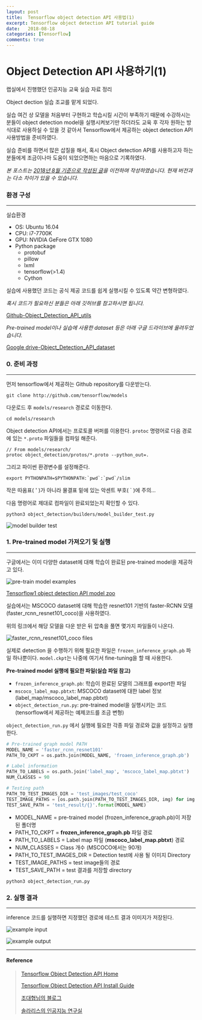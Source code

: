 ```yaml
---
layout: post
title:  Tensorflow object detection API 사용법(1)
excerpt: Tensorflow object detection API tutorial guide
date:   2018-08-18
categories: [Tensorflow]
comments: true
---
```


# Object Detection API 사용하기(1)

랩실에서 진행했던 인공지능 교육 실습 자료 정리

Object dection 실습 조교를 맡게 되었다.

실습 여건 상 모델을 처음부터 구현하고 학습시킬 시간이 부족하기 때문에 수강하시는 분들이 object detection model을 실행시켜보기만 하더라도 교육 후 각자 원하는 방식대로 사용하실 수 있을 것 같아서 Tensorflow에서 제공하는 object detection API 사용방법을 준비하였다. 

실습 준비를 하면서 많은 삽질을 해서, 혹시 Object detection API를 사용하고자 하는 분들에게 조금이나마 도움이 되었으면하는 마음으로 기록하였다.

*본 포스트는 [2018년 8월 기준으로 작성된 글](https://blog.naver.com/bdh0727/221341342386)을 이전하며 작성하였습니다. 현재 버전과는 다소 차이가 있을 수 있습니다.*

### 환경 구성

----

실습환경

* OS: Ubuntu 16.04
* CPU: i7-7700K
* GPU: NVIDIA GeFore GTX 1080
* Python package
  * protobuf
  * pillow
  * lxml
  * tensorflow(>1.4)
  * Cython

실습에 사용했던 코드는 공식 제공 코드를 쉽게 실행시킬 수 있도록 약간 변형하였다.

*혹시 코드가 필요하신 분들은 아래 깃허브를 참고하시면 됩니다.*

 [Github-Object_Detection_API_utils](https://github.com/Daehyun-Bae/Object_Detection_API_utils)

*Pre-trained model이나 실습에 사용한 dataset 등은 아래 구글 드라이브에 올려두었습니다.*

[Google drive-Object_Detection_API_dataset](https://drive.google.com/drive/folders/1mwz5Lk-CfPM7q4Yb3X8jThlZzUYsH9by?usp=sharing)



### 0. 준비 과정

----

먼저 tensorflow에서 제공하는 Github repository를 다운받는다.

```
git clone http://github.com/tensorflow/models
```

다운로드 후 `models/research` 경로로 이동한다.

```
cd models/research
```

Object detection API에서는 프로토콜 버퍼를 이용한다.
`protoc` 명령어로 다음 경로에 있는 `*.proto` 파일들을 컴파일 해준다.

```
// From models/research/
protoc object_detection/protos/*.proto --python_out=.
```

그리고 파이썬 환경변수를 설정해준다.

```
export PYTHONPATH=$PYTHONPATH:`pwd`:`pwd`/slim
```

작은 따옴표( ' )가 아니라 물결표 밑에 있는 악센트 부호( ` )에 주의...

다음 명령어로 제대로 컴파일이 완료되었는지 확인할 수 있다.

```
python3 object_detection/builders/model_builder_test.py
```

![model builder test](https://daehyun-bae.github.io\img\post\210311-tf-obj-det-api-1\install_chk.png)



### 1. Pre-trained model 가져오기 및 실행

----

구글에서는 이미 다양한 dataset에 대해 학습이 완료된 pre-trained model을 제공하고 있다.

![pre-train model examples](https://daehyun-bae.github.io\img\post\210311-tf-obj-det-api-1\pre-train-models.png)

[Tensorflow1 object detection API model zoo](https://github.com/tensorflow/models/blob/master/research/object_detection/g3doc/tf1_detection_zoo.md)

실습에서는 MSCOCO dataset에 대해 학습한 resnet101 기반의 faster-RCNN 모델(faster_rcnn_resnet101_coco)을 사용하였다.

위의 링크에서 해당 모델을 다운 받은 뒤 압축을 풀면 몇가지 파일들이 나온다.

![faster_rcnn_resnet101_coco files](https://daehyun-bae.github.io\img\post\210311-tf-obj-det-api-1\rcnn-resnet101.png)

실제로 detection 을 수행하기 위해 필요한 파일은 `frozen_inference_graph.pb` 파일 하나뿐이다. `model.ckpt`는 나중에 여기서 fine-tuning을 할 때 사용한다.

**Pre-trained model 실행에 필요한 파일(실습 파일 참고)**

* `frozen_inference_graph.pb`: 학습이 완료된 모델의 그래프를 export한 파일
* `mscoco_label_map.pbtxt`: MSCOCO dataset에 대한 label 정보(label_map/mscoco_label_map.pbtxt)
* `object_detection_run.py`: pre-trained model을 실행시키는 코드 (tensorflow에서 제공하는 예제코드를 조금 변형)

`object_detection_run.py` 에서 실행에 필요한 각종 파일 경로와 값을 설정하고 실행한다.

```python
# Pre-trained graph model PATH
MODEL_NAME = 'faster_rcnn_resnet101'
PATH_TO_CKPT = os.path.join(MODEL_NAME, 'froaen_inference_graph.pb')

# Label information
PATH_TO_LABELS = os.path.join('label_map', 'mscoco_label_map.pbtxt')
NUM_CLASSES = 90

# Testing path
PATH_TO_TEST_IMAGES_DIR = 'test_images/test_coco'
TEST_IMAGE_PATHS = [os.path.join(PATH_TO_TEST_IMAGES_DIR, img) for img in os.listdir(PATH_TO_TEST_IMAGES_DIR)]
TEST_SAVE_PATH = 'test_result/{}'.format(MODEL_NAME)
```

* MODEL_NAME = pre-trained model (frozen_inference_graph.pb)이 저장 된 폴더명
* PATH_TO_CKPT = **frozen_inference_graph.pb** 파일 경로
* PATH_TO_LABELS = Label map 파일 (**mscoco_label_map.pbtxt**) 경로
* NUM_CLASSES = Class 개수 (MSCOCO에서는 90개)
*  PATH_TO_TEST_IMAGES_DIR = Detection test에 사용 될 이미지 Directory
* TEST_IMAGE_PATHS = test image들의 경로
* TEST_SAVE_PATH = test 결과를 저장할 directory

```
python3 object_detection_run.py
```



### 2. 실행 결과

----

inference 코드를 실행하면 지정했던 경로에 테스트 결과 이미지가 저장된다.

![example input](https://daehyun-bae.github.io\img\post\210311-tf-obj-det-api-1\test-input.png)

![example output](https://daehyun-bae.github.io\img\post\210311-tf-obj-det-api-1\test-output.png)

----

#### Reference

> [Tensorflow Object Detection API Home](https://github.com/tensorflow/models/tree/master/research/object_detection)
>
> [Tensorflow Object Detection API Install Guide](https://github.com/tensorflow/models/blob/master/research/object_detection/g3doc/installation.md)
>
> [조대협님의 블로그](http://bcho.tistory.com/1192)
>
> [솔라리스의 인공지능 연구실](http://solarisailab.com/archives/2422)